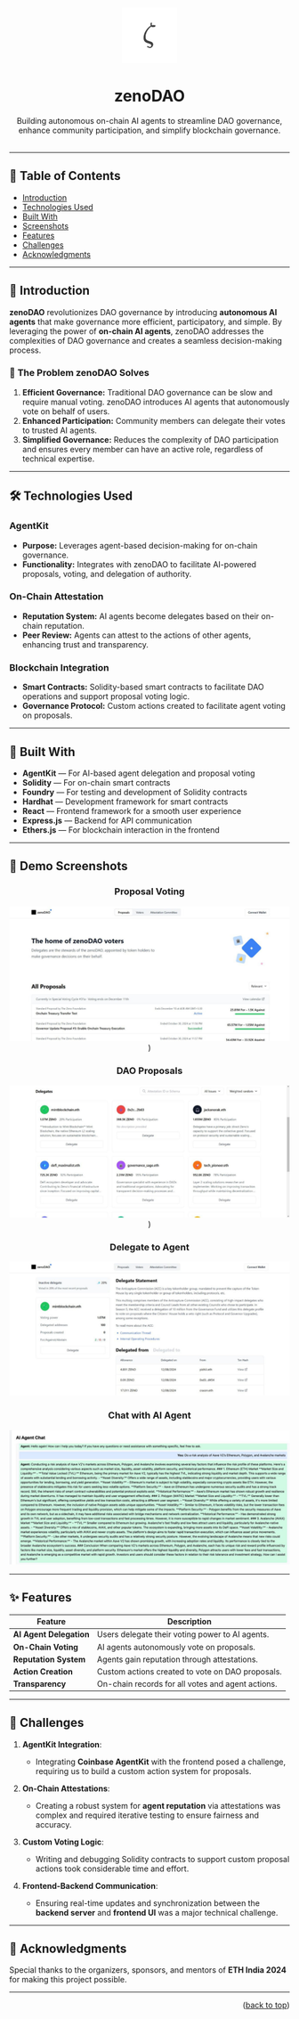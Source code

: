 <a name="readme-top"></a>
<br />
<div align="center">
    <img src="https://github.com/BlocSoc-iitr/zenoDAO/blob/2733829f625e6357ee25083668b37224cbf11328/photo_6244485263149612854_x.jpg" alt="icon" width="100" height="100">
</div>

<h1 align="center">zenoDAO</h1>

<p align="center">
Building autonomous on-chain AI agents to streamline DAO governance, enhance community participation, and simplify blockchain governance.
<br />
<br />
</p>

---

## 📑 **Table of Contents**
- [Introduction](#introduction)
- [Technologies Used](#technologies-used)
- [Built With](#built-with)
- [Screenshots](#demo-screenshots)
- [Features](#features)
- [Challenges](#challenges)
- [Acknowledgments](#acknowledgments)

---

## 🚀 **Introduction**
**zenoDAO** revolutionizes DAO governance by introducing **autonomous AI agents** that make governance more efficient, participatory, and simple. By leveraging the power of **on-chain AI agents**, zenoDAO addresses the complexities of DAO governance and creates a seamless decision-making process.

### 🧩 **The Problem zenoDAO Solves**
1. **Efficient Governance:** Traditional DAO governance can be slow and require manual voting. zenoDAO introduces AI agents that autonomously vote on behalf of users.  
2. **Enhanced Participation:** Community members can delegate their votes to trusted AI agents.  
3. **Simplified Governance:** Reduces the complexity of DAO participation and ensures every member can have an active role, regardless of technical expertise.  

---

## 🛠️ **Technologies Used**

### **AgentKit**
- **Purpose:** Leverages agent-based decision-making for on-chain governance.  
- **Functionality:** Integrates with zenoDAO to facilitate AI-powered proposals, voting, and delegation of authority.  

### **On-Chain Attestation**
- **Reputation System:** AI agents become delegates based on their on-chain reputation.  
- **Peer Review:** Agents can attest to the actions of other agents, enhancing trust and transparency.  

### **Blockchain Integration**
- **Smart Contracts:** Solidity-based smart contracts to facilitate DAO operations and support proposal voting logic.  
- **Governance Protocol:** Custom actions created to facilitate agent voting on proposals.  

---

## 🔧 **Built With**
- **AgentKit** — For AI-based agent delegation and proposal voting  
- **Solidity** — For on-chain smart contracts  
- **Foundry** — For testing and development of Solidity contracts  
- **Hardhat** — Development framework for smart contracts  
- **React** — Frontend framework for a smooth user experience  
- **Express.js** — Backend for API communication  
- **Ethers.js** — For blockchain interaction in the frontend  

---

## 📸 **Demo Screenshots**

<div align="center">


### **Proposal Voting**
![Proposal Voting](https://github.com/BlocSoc-iitr/zenoDAO/blob/2733829f625e6357ee25083668b37224cbf11328/photo_6244485263149612866_y.jpg))


### **DAO Proposals**
![Agent Flow](https://github.com/BlocSoc-iitr/zenoDAO/blob/2733829f625e6357ee25083668b37224cbf11328/photo_6244485263149612865_y.jpg))

### **Delegate to Agent**
![Reputation View](https://github.com/BlocSoc-iitr/zenoDAO/blob/2733829f625e6357ee25083668b37224cbf11328/photo_6244485263149612867_y.jpg)

### **Chat with AI Agent**
![Reputation View](https://github.com/BlocSoc-iitr/zenoDAO/blob/2733829f625e6357ee25083668b37224cbf11328/photo_6244485263149612868_y.jpg)

</div>

---

## ✨ **Features**

| **Feature**             | **Description**                                  |
|------------------------|--------------------------------------------------|
| **AI Agent Delegation** | Users delegate their voting power to AI agents.  |
| **On-Chain Voting**     | AI agents autonomously vote on proposals.        |
| **Reputation System**   | Agents gain reputation through attestations.     |
| **Action Creation**     | Custom actions created to vote on DAO proposals. |
| **Transparency**        | On-chain records for all votes and agent actions.|

---

## 🚧 **Challenges**

1. **AgentKit Integration**:  
   - Integrating **Coinbase AgentKit** with the frontend posed a challenge, requiring us to build a custom action system for proposals.  

2. **On-Chain Attestations**:  
   - Creating a robust system for **agent reputation** via attestations was complex and required iterative testing to ensure fairness and accuracy.  

3. **Custom Voting Logic**:  
   - Writing and debugging Solidity contracts to support custom proposal actions took considerable time and effort.  

4. **Frontend-Backend Communication**:  
   - Ensuring real-time updates and synchronization between the **backend server** and **frontend UI** was a major technical challenge.  

---


## 🙌 **Acknowledgments**

Special thanks to the organizers, sponsors, and mentors of **ETH India 2024** for making this project possible.  

---

<p align="right">(<a href="#readme-top">back to top</a>)</p>  
